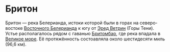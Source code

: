 # Бритон

Бритон — река Белерианда, истоки которой были в горах на северо-востоке
[Восточного Белерианда](Восточный%20Белерианд.md) к югу от
[Эред Ветрин](Эред%20Ветрин.md) (Горы Тени). Устье располагалось рядом с
гаванью [Бритомбар](Бритомбар.md), где река впадала в
[Великое море](Белегайр.md). Её протяжённость состоавляла около шестидесяти
миль (96,6 км).

